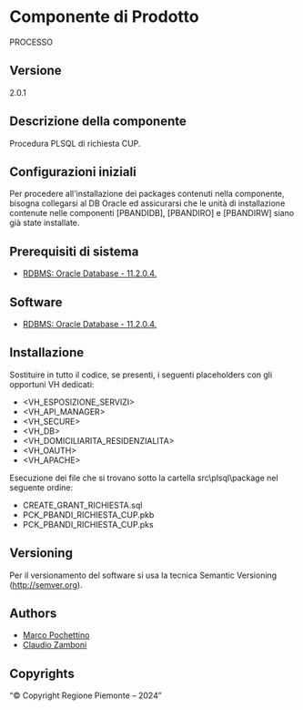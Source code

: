 # Componente di Prodotto
PROCESSO

## Versione
2.0.1

## Descrizione della componente
Procedura PLSQL di richiesta CUP.

## Configurazioni iniziali
Per procedere all'installazione dei packages contenuti nella componente, bisogna collegarsi al DB Oracle ed assicurarsi che le unità di installazione contenute nelle componenti [PBANDIDB], [PBANDIRO] e [PBANDIRW] siano già state installate.

## Prerequisiti di sistema
* [RDBMS: Oracle Database - 11.2.0.4.](https://www.oracle.com/java)

## Software
* [RDBMS: Oracle Database - 11.2.0.4.](https://www.oracle.com/java)

## Installazione
Sostituire in tutto il codice, se presenti, i seguenti placeholders con gli opportuni VH dedicati:
* <VH_ESPOSIZIONE_SERVIZI>
* <VH_API_MANAGER>
* <VH_SECURE>
* <VH_DB>
* <VH_DOMICILIARITA_RESIDENZIALITA>
* <VH_OAUTH>
* <VH_APACHE>

Esecuzione dei file che si trovano sotto la cartella src\plsql\package nel seguente ordine:
* CREATE_GRANT_RICHIESTA.sql
* PCK_PBANDI_RICHIESTA_CUP.pkb
* PCK_PBANDI_RICHIESTA_CUP.pks

## Versioning
Per il versionamento del software si usa la tecnica Semantic Versioning (http://semver.org).

## Authors
* [Marco Pochettino](mailto:marco.pochettino@csi.it)
* [Claudio Zamboni](mailto:claudio.zamboni@csi.it)

## Copyrights
“© Copyright Regione Piemonte – 2024”